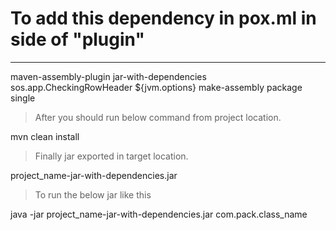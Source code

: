 # To add this dependency in pox.ml in side of "plugin"
---

<plugin>	
			<artifactId>maven-assembly-plugin</artifactId>
			<configuration>
				<descriptorRefs>
					<descriptorRefs>jar-with-dependencies</descriptorRefs>
				<descriptorRefs>
				<archive>
					<manifest>
						<mainClass>sos.app.CheckingRowHeader<mainClass>
					</manifest>
				</archive>
				<compilerArgs>
					<arg>${jvm.options}</arg>
				</compilerArgs>	
			</configuration>
			<executions>
				<execution>
					<id>make-assembly</id>
					<phase>package</phase>
					<goals>
						<goal>single</goal>
					</goals>
				</execution>
			</executions>
		</plugin>	
    
> After you should run below command from project location.
 
 mvn clean install
 
 > Finally jar exported in target location.
 
 project_name-jar-with-dependencies.jar
 
 > To run the below jar like this
 
 java -jar project_name-jar-with-dependencies.jar com.pack.class_name
 
 
